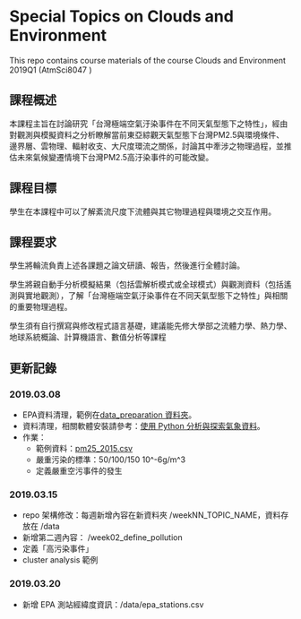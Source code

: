 # Special Topics on Clouds and Environment

This repo contains course materials of the course Clouds and Environment 2019Q1 (AtmSci8047 )

## 課程概述
本課程主旨在討論研究「台灣極端空氣汙染事件在不同天氣型態下之特性」，經由對觀測與模擬資料之分析瞭解當前東亞綜觀天氣型態下台灣PM2.5與環境條件、邊界層、雲物理、輻射收支、大尺度環流之關係，討論其中牽涉之物理過程，並推估未來氣候變遷情境下台灣PM2.5高汙染事件的可能改變。 

## 課程目標
學生在本課程中可以了解紊流尺度下流體與其它物理過程與環境之交互作用。 

## 課程要求
學生將輪流負責上述各課題之論文研讀、報告，然後進行全體討論。 

學生將親自動手分析模擬結果（包括雲解析模式或全球模式）與觀測資料（包括遙測與實地觀測），了解「台灣極端空氣汙染事件在不同天氣型態下之特性」與相關的重要物理過程。 

學生須有自行撰寫與修改程式語言基礎，建議能先修大學部之流體力學、熱力學、地球系統概論、計算機語言、數值分析等課程 

## 更新記錄
### 2019.03.08 
- EPA資料清理，範例在[data_preparation 資料夾](https://github.com/tingsyo/course_ce2019/tree/master/data_preparation)。
- 資料清理，相關軟體安裝請參考：[使用 Python 分析與探索氣象資料](https://github.com/tingsyo/course_py4as)。
- 作業：
  - 範例資料：[pm25_2015.csv](https://github.com/tingsyo/course_py4as/blob/master/data/pm25_2015.csv)
  - 嚴重污染的標準：50/100/150 10^-6g/m^3
  - 定義嚴重空污事件的發生

### 2019.03.15
- repo 架構修改：每週新增內容在新資料夾 /weekNN_TOPIC_NAME，資料存放在 /data
- 新增第二週內容： /week02_define_pollution
- 定義「高污染事件」
- cluster analysis 範例

### 2019.03.20
- 新增 EPA 測站經緯度資訊：/data/epa_stations.csv

